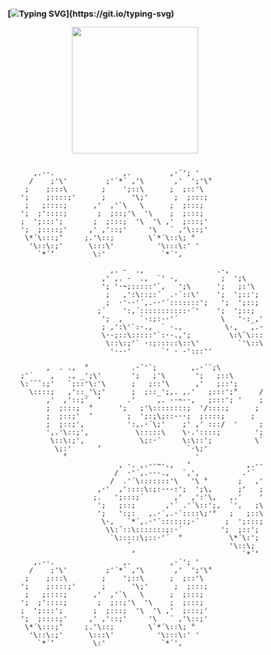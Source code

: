 ### [![Typing SVG](https://readme-typing-svg.herokuapp.com?font=Fira+Code&size=24&duration=2400&pause=1000&color=EA9EF8&background=FF20D100&center=true&width=1000&lines=The+virtual+world+is+built+on+data,+shape+it+or+be+shaped+by+it;%E7%9B%B2%E8%9B%87%E3%81%AB%E6%80%96%E3%81%98%E3%81%9A;)](https://git.io/typing-svg)

<!-- first image 
<p align="center">
  <img src="https://github.com/teansyfeal/teansyfeal/blob/main/crossylum.gif" height="250"/>
</p>
 second image 
<p align="center">
  <img src="https://github.com/teansyfeal/teansyfeal/blob/main/cyber-punk-glitch.gif" height="250"/>
</p>
-->

<!-- third image -->
<p align="center">
  <img src="https://github.com/teansyfeal/teansyfeal/blob/main/tumblr_3413c29b3b332f18ebddd72e8867bdd7_66331739_540.gif" height="250"/>
</p>

<pre>

      ,.-·.                ,.         ,·´'; '                                     ,.,   '                            ,., '                               , ·. ,.-·~·.,   ‘         ,. -  .,                       ,.  '           ;'*¨'`·- .,  ‘                               
     /    ;'\'         ;'´*´ ,'\       ,'  ';'\°                                  ;´   '· .,                         ,'   '`;                 ,·;'         /  ·'´,.-·-.,   `,'‚       ,' ,. -  .,  `' ·,              /   ';\           \`:·-,. ,   '` ·.  '                         
    ;    ;:::\        ;    ';::\      ;  ;::'\                                .´  .-,    ';\                       ;    ,':\     ,'´¨';     '; ;'\       /  .'´\:::::::'\   '\ °     '; '·~;:::::'`,   ';\         ,'   ,'::'\           '\:/   ;\:'`:·,  '`·, '                      
   ';    ;::::;'      ;      '\;'      ;  ;:::;                               /   /:\:';   ;:'\'                     ;    ';::'\  ,'   ,'\   ,' ,'::'\   ,·'  ,'::::\:;:-·-:';  ';\‚      ;   ,':\::;:´  .·´::\'      ,'    ;:::';'           ;   ;'::\;::::';   ;\                      
    ;   ;::::;      ,'  ,'`\   \      ;  ;:::;                             ,'  ,'::::'\';  ;::';                     ',    ';::;','    ,'::\,'  ,':::;  ;.   ';:::;´       ,'  ,':'\‚     ;  ·'-·'´,.-·'´:::::::';     ';   ,':::;'            ;  ,':::;  `·:;;  ,':'\'                    
   ';  ;'::::;       ;  ;::;'\  '\    ;  ;:::;                          ,.-·'  '·~^*'´¨,  ';::;                      ';   ';:';,'     ;:::;' ,'::::;'   ';   ;::;       ,'´ .'´\::';‚  ;´    ':,´:::::::::::·´'      ;  ,':::;' '           ;   ;:::;    ,·' ,·':::;                    
   ;  ';:::';       ;  ;:::;  '\  '\ ,'  ;:::;'                          ':,  ,·:²*´¨¯'`;  ;::';                       ';  ';:;' ,:';  ';:;'  ,'::::;    ';   ':;:   ,.·´,.·´::::\;'°   ';  ,    `·:;:-·'´          ,'  ,'::;'              ;  ;:::;'  ,.'´,·´:::::;                    
   ';  ;::::;'     ,' ,'::;'     '\   ¨ ,'\::;'                           ,'  / \::::::::';  ;::';                        ';  '·' ,'::';  '·´ ,':::::;      \·,   `*´,.·'´::::::;·´      ; ,':\'`:·.,  ` ·.,         ;  ';_:,.-·´';\‘      ':,·:;::-·´,.·´\:::::;´'                     
    \*´\:::;‘     ;.'\::;        \`*´\::\; °                         ,' ,'::::\·²*'´¨¯':,'\:;                          \   /::::;\·-·'´\::::;·''       \\:¯::\:::::::;:·´         \·-;::\:::::'`:·-.,';       ',   _,.-·'´:\:\‘      \::;. -·´:::::;\;·´                        
     '\::\:;'      \:::\'          '\:::\:' '                           \`¨\:::/          \::\'                           \'´\:::;'  '\::::'\;'´           `\:::::\;::·'´  °           \::\:;'` ·:;:::::\::\'      \¨:::::::::::\';       \;'\::::::::;·´'                           
       `*´‘         \:'             `*´'‚                              '\::\;'            '\;'  '                          '\:'\:/     '·-·'´'                 ¯                       '·-·'       `' · -':::''      '\;::_;:-·'´‘            `\;::-·´                               
                                                                        `¨'                                               '´                               ‘                                                    '¨                                                            
                        ,. -  .,                 .-,             ,'´¨';'             ,.  '                      _,.,  °        ;'*¨'`·- .,  ‘                                     ,.  - · - .,  '           ,-·-.          ,'´¨;                           ;'*¨'`·- .,  ‘                            ,.,   '               ,  . .,  °                    ,.,   '                         
                      ,' ,. -  .,  `' ·,          ;  ';\          ,'   ';'\'         /   ';\               ,.·'´  ,. ,  `;\ '      \`:·-,. ,   '` ·.  '                         ,·'´,.-,   ,. -.,   `';,'        ';   ';\      ,'´  ,':\'                         \`:·-,. ,   '` ·.  '                    ;´   '· .,        ;'´    ,   ., _';\'                ;´   '· .,                        
                      '; '·~;:::::'`,   ';\      ';   ;:'\        ,'   ,'::'\      ,'   ,'::'\            .´   ;´:::::\`'´ \'\       '\:/   ;\:'`:·,  '`·, '                       \::\.'´  ;'\::::;:'  ,·':\'       ;   ';:\   .'   ,'´::'\'                         '\:/   ;\:'`:·,  '`·, '               .´  .-,    ';\      \:´¨¯:;'   `;::'\:'\             .´  .-,    ';\                      
                       ;   ,':\::;:´  .·´::\'    ';  ';::';      ,'   ,'::::;     ,'    ;:::';'          /   ,'::\::::::\:::\:'       ;   ;'::\;::::';   ;\                        '\:';   ;:;:·'´,.·'´\::::';      '\   ';::;'´  ,'´::::;'                           ;   ;'::\;::::';   ;\              /   /:\:';   ;:'\'      \::::;   ,'::_'\;'            /   /:\:';   ;:'\'                    
                       ;  ·'-·'´,.-·'´:::::::';   ';  ';::;     ,'   ,'::::;'      ';   ,':::;'          ;   ;:;:-·'~^ª*';\'´         ;  ,':::;  `·:;;  ,':'\'                      ,.·'   ,.·:'´:::::::'\;·´         \  '·:'  ,'´:::::;' '                           ;  ,':::;  `·:;;  ,':'\'          ,'  ,'::::'\';  ;::';          ,'  ,'::;'  ‘            ,'  ,'::::'\';  ;::';                    
                     ;´    ':,´:::::::::::·´'    ';  ';::;    ,'   ,'::::;'       ;  ,':::;' '          ;  ,.-·:*'´¨'`*´\::\ '       ;   ;:::;    ,·' ,·':::;                      '·,   ,.`' ·- :;:;·'´              '·,   ,'::::::;'´                            ;   ;:::;    ,·' ,·':::;      ,.-·'  '·~^*'´¨,  ';::;          ;  ;:::;  °        ,.-·'  '·~^*'´¨,  ';::;                    
                      ';  ,    `·:;:-·'´          \   '·:_,'´.;   ;::::;‘      ,'  ,'::;'            ;   ;\::::::::::::'\;'        ;  ;:::;'  ,.'´,·´:::::;                         ;  ';:\:`*·,  '`·,  °           ,'  /::::::;'  '                            ;  ;:::;'  ,.'´,·´:::::;      ':,  ,·:²*´¨¯'`;  ;::';          ;  ;::;'  ‘         ':,  ,·:²*´¨¯'`;  ;::';                    
                      ; ,':\'`:·.,  ` ·.,          \·,   ,.·´:';  ';:::';       ;  ';_:,.-·´';\‘     ;  ;'_\_:;:: -·^*';\       ':,·:;::-·´,.·´\:::::;´'                          ;  ;:;:'-·'´  ,.·':\           ,´  ';\::::;'  '                             ':,·:;::-·´,.·´\:::::;´'       ,'  / \::::::::';  ;::';          ;  ;::;'‚           ,'  / \::::::::';  ;::';                    
                      \·-;::\:::::'`:·-.,';         \:\¯\:::::\`*´\::;  '     ',   _,.-·'´:\:\‘    ';    ,  ,. -·:*'´:\:'\°      \::;. -·´:::::;\;·´                          ,·',  ,. -~:*'´\:::::'\‘         \`*ª'´\\::/‘                                 \::;. -·´:::::;\;·´         ,' ,'::::\·²*'´¨¯':,'\:;           ',.'\::;'‚          ,' ,'::::\·²*'´¨¯':,'\:;                     
                       \::\:;'` ·:;:::::\::\'         `'\::\;:·´'\:::'\'   '      \¨:::::::::::\';     \`*´ ¯\:::::::::::\;' '      \;'\::::::::;·´'                              \:\`'´\:::::::::'\;:·'´           '\:::::\';  '                                 \;'\::::::::;·´'            \`¨\:::/          \::\'            \::\:;'‚          \`¨\:::/          \::\'                     
                        '·-·'       `' · -':::''                    `*´°          '\;::_;:-·'´‘         \:::::\;::-·^*'´              `\;::-·´                                   '\;\:::\;: -~*´‘                 `*ª'´‘                                        `\;::-·´                 '\::\;'            '\;'  '           \;:'      ‘       '\::\;'            '\;'  '                   
                                                                  '               '¨                    `*´¯                                                                           '                          '                                                                      `¨'                                °                `¨'                                      
         ,  . .,  °          .·¨'`;        ,.·´¨;\                  _,.,  °                                ,  . .,  °         ,. -  .,                 .-,             ,'´¨';'             ,  . .,  °          .·¨'`;        ,.·´¨;\                            ,.-·.                  ,. -,    
   ;'´    ,   ., _';\'       ';   ;'\       ';   ;::\          ,.·'´  ,. ,  `;\ '                        ;'´    ,   ., _';\'     ,' ,. -  .,  `' ·,          ;  ';\          ,'   ';'\'     ;'´    ,   ., _';\'       ';   ;'\       ';   ;::\                          /    ;'\'          ,.·'´,    ,'\   
   \:´¨¯:;'   `;::'\:'\      ;   ;::'\      ,'   ;::';       .´   ;´:::::\`'´ \'\                        \:´¨¯:;'   `;::'\:'\    '; '·~;:::::'`,   ';\      ';   ;:'\        ,'   ,'::'\    \:´¨¯:;'   `;::'\:'\      ;   ;::'\      ,'   ;::';                        ;    ;:::\     ,·'´ .·´'´-·'´::::\' 
     \::::;   ,'::_'\;'      ;  ;::_';,. ,.'   ;:::';°     /   ,'::\::::::\:::\:'                         \::::;   ,'::_'\;'     ;   ,':\::;:´  .·´::\'    ';  ';::';      ,'   ,'::::;      \::::;   ,'::_'\;'      ;  ;::_';,. ,.'   ;:::';°                      ';    ;::::;'   ;    ';:::\::\::;:'  
         ,'  ,'::;'  ‘      .'     ,. -·~-·,   ;:::'; '    ;   ;:;:-·'~^ª*';\'´                               ,'  ,'::;'  ‘       ;  ·'-·'´,.-·'´:::::::';   ';  ';::;     ,'   ,'::::;'           ,'  ,'::;'  ‘      .'     ,. -·~-·,   ;:::'; '                       ;   ;::::;    \·.    `·;:'-·'´     
         ;  ;:::;  °      ';   ;'\::::::::;  '/::::;      ;  ,.-·:*'´¨'`*´\::\ '                              ;  ;:::;  °     ;´    ':,´:::::::::::·´'    ';  ';::;    ,'   ,'::::;'            ;  ;:::;  °      ';   ;'\::::::::;  '/::::;                        ';  ;'::::;      \:`·.   '`·,  '     
         ;  ;::;'  ‘        ;  ';:;\;::-··;  ;::::;      ;   ;\::::::::::::'\;'                               ;  ;::;'  ‘       ';  ,    `·:;:-·'´          \   '·:_,'´.;   ;::::;‘            ;  ;::;'  ‘        ;  ';:;\;::-··;  ;::::;                         ;  ';:::';         `·:'`·,   \'      
         ;  ;::;'‚          ':,.·´\;'    ;' ,' :::/  '     ;  ;'_\_:;:: -·^*';\                               ;  ;::;'‚         ; ,':\'`:·.,  ` ·.,          \·,   ,.·´:';  ';:::';             ;  ;::;'‚          ':,.·´\;'    ;' ,' :::/  '                        ';  ;::::;'         ,.'-:;'  ,·\     
         ',.'\::;'‚           \:::::\    \·.'::::;        ';    ,  ,. -·:*'´:\:'\°                             ',.'\::;'‚         \·-;::\:::::'`:·-.,';         \:\¯\:::::\`*´\::;  '           ',.'\::;'‚           \:::::\    \·.'::::;                            \*´\:::;‘    ,·'´     ,.·´:::'\    
          \::\:;'‚             \;:·´     \:\::';          \`*´ ¯\:::::::::::\;' '                             \::\:;'‚          \::\:;'` ·:;:::::\::\'         `'\::\;:·´'\:::'\'   '            \::\:;'‚             \;:·´     \:\::';                              '\::\:;'      \`*'´\::::::::;·'‘   
           \;:'      ‘                    `·\;'             \:::::\;::-·^*'´                                   \;:'      ‘       '·-·'       `' · -':::''                    `*´°                \;:'      ‘                    `·\;'                                 `*´‘        \::::\:;:·´        
             °                              '                `*´¯                                              °                                                        '                     °                              '                                                '`*'´‘            
                          , ·. ,.-·~·.,   ‘             ,.-·~ ^~, ‘           ,  . .,  °                   _,.,  °               ,.         ,·´'; '                           .·¨'`;        ,.·´¨;\         ,.-·.         ;'*¨'`·- .,  ‘                ;'*¨'`·- .,  ‘                           _,.,  °               ,.         ,·´'; '                     
                         /  ·'´,.-·-.,   `,'‚          .'´  ,.-·~-.,':\     ;'´    ,   ., _';\'          ,.·'´  ,. ,  `;\ '        ;'´*´ ,'\       ,'  ';'\°                         ';   ;'\       ';   ;::\       /    ;'\'       \`:·-,. ,   '` ·.  '          \`:·-,. ,   '` ·.  '              ,.·'´  ,. ,  `;\ '        ;'´*´ ,'\       ,'  ';'\°                    
                        /  .'´\:::::::'\   '\ °       ;   ,':\::::::'\::\    \:´¨¯:;'   `;::'\:'\       .´   ;´:::::\`'´ \'\        ;    ';::\      ;  ;::'\                         ;   ;::'\      ,'   ;::';     ;    ;:::\       '\:/   ;\:'`:·,  '`·, '        '\:/   ;\:'`:·,  '`·, '         .´   ;´:::::\`'´ \'\        ;    ';::\      ;  ;::'\                    
                     ,·'  ,'::::\:;:-·-:';  ';\‚      ;'   ;:::'_-·~-\;' ‘     \::::;   ,'::_'\;'      /   ,'::\::::::\:::\:'      ;      '\;'      ;  ;:::;                         ;  ;::_';,. ,.'   ;:::';°   ';    ;::::;'       ;   ;'::\;::::';   ;\         ;   ;'::\;::::';   ;\        /   ,'::\::::::\:::\:'      ;      '\;'      ;  ;:::;                    
                    ;.   ';:::;´       ,'  ,':'\‚   ,.'    'ª*'´ __'`;\ °          ,'  ,'::;'  ‘       ;   ;:;:-·'~^ª*';\'´       ,'  ,'`\   \      ;  ;:::;                       .'     ,. -·~-·,   ;:::'; '    ;   ;::::;        ;  ,':::;  `·:;;  ,':'\'       ;  ,':::;  `·:;;  ,':'\'     ;   ;:;:-·'~^ª*';\'´       ,'  ,'`\   \      ;  ;:::;                    
                     ';   ;::;       ,'´ .'´\::';‚  `',   ;\¯::::::::\:\‘          ;  ;:::;  °       ;  ,.-·:*'´¨'`*´\::\ '      ;  ;::;'\  '\    ;  ;:::;                        ';   ;'\::::::::;  '/::::;     ';  ;'::::;        ;   ;:::;    ,·' ,·':::;      ;   ;:::;    ,·' ,·':::;     ;  ,.-·:*'´¨'`*´\::\ '      ;  ;::;'\  '\    ;  ;:::;                     
                     ';   ':;:   ,.·´,.·´::::\;'°   ;   ;::\;::_:_::\;'          ;  ;::;'  ‘       ;   ;\::::::::::::'\;'      ;  ;:::;  '\  '\ ,'  ;:::;'                         ;  ';:;\;::-··;  ;::::;      ;  ';:::';         ;  ;:::;'  ,.'´,·´:::::;      ;  ;:::;'  ,.'´,·´:::::;    ;   ;\::::::::::::'\;'      ;  ;:::;  '\  '\ ,'  ;:::;'                     
                      \·,   `*´,.·'´::::::;·´      ;  ';:::;        '             ;  ;::;'‚         ;  ;'_\_:;:: -·^*';\     ,' ,'::;'     '\   ¨ ,'\::;'                          ':,.·´\;'    ;' ,' :::/  '     ';  ;::::;'       ':,·:;::-·´,.·´\:::::;´'      ':,·:;::-·´,.·´\:::::;´'     ;  ;'_\_:;:: -·^*';\     ,' ,'::;'     '\   ¨ ,'\::;'                      
                       \\:¯::\:::::::;:·´         ';  ;::';                      ',.'\::;'‚         ';    ,  ,. -·:*'´:\:'\°   ;.'\::;        \`*´\::\; °                          \:::::\    \·.'::::;         \*´\:::;‘        \::;. -·´:::::;\;·´          \::;. -·´:::::;\;·´        ';    ,  ,. -·:*'´:\:'\°   ;.'\::;        \`*´\::\; °                     
                        `\:::::\;::·'´  °           \*´\:';        '‚              \::\:;'‚          \`*´ ¯\:::::::::::\;' '  \:::\'          '\:::\:' '                              \;:·´     \:\::';           '\::\:;'          \;'\::::::::;·´'              \;'\::::::::;·´'            \`*´ ¯\:::::::::::\;' '  \:::\'          '\:::\:' '                       
                            ¯                       '\::\;     '                   \;:'      ‘        \:::::\;::-·^*'´         \:'             `*´'‚                                           `·\;'              `*´‘              `\;::-·´                     `\;::-·´                  \:::::\;::-·^*'´         \:'             `*´'‚                         
                             ‘                         `*´‘                          °                 `*´¯                                                                                    '                                                                                          `*´¯                                                               
      ,.-·.                ,.         ,·´'; '                              ,  . .,  °          .·¨'`;        ,.·´¨;\                  _,.,  °                                    ,. - .,                , ·. ,.-·~·.,   ‘        ;'*¨'`·- .,  ‘                           _,.,  °    
     /    ;'\'         ;'´*´ ,'\       ,'  ';'\°                       ;'´    ,   ., _';\'       ';   ;'\       ';   ;::\          ,.·'´  ,. ,  `;\ '                             ,·'´ ,. - ,   ';\           /  ·'´,.-·-.,   `,'‚        \`:·-,. ,   '` ·.  '              ,.·'´  ,. ,  `;\ '  
    ;    ;:::\        ;    ';::\      ;  ;::'\                       \:´¨¯:;'   `;::'\:'\      ;   ;::'\      ,'   ;::';       .´   ;´:::::\`'´ \'\                         ,·´  .'´\:::::;'   ;:'\ '       /  .'´\:::::::'\   '\ °       '\:/   ;\:'`:·,  '`·, '         .´   ;´:::::\`'´ \'\  
   ';    ;::::;'      ;      '\;'      ;  ;:::;                         \::::;   ,'::_'\;'      ;  ;::_';,. ,.'   ;:::';°     /   ,'::\::::::\:::\:'                       /  ,'´::::'\;:-/   ,' ::;  '  ,·'  ,'::::\:;:-·-:';  ';\‚        ;   ;'::\;::::';   ;\        /   ,'::\::::::\:::\:' 
    ;   ;::::;      ,'  ,'`\   \      ;  ;:::;                             ,'  ,'::;'  ‘      .'     ,. -·~-·,   ;:::'; '    ;   ;:;:-·'~^ª*';\'´                       ,'   ;':::::;'´ ';   /\::;' '   ;.   ';:::;´       ,'  ,':'\‚       ;  ,':::;  `·:;;  ,':'\'     ;   ;:;:-·'~^ª*';\'´   
   ';  ;'::::;       ;  ;::;'\  '\    ;  ;:::;                              ;  ;:::;  °      ';   ;'\::::::::;  '/::::;      ;  ,.-·:*'´¨'`*´\::\ '                      ;   ;:::::;   '\*'´\::\'  °    ';   ;::;       ,'´ .'´\::';‚     ;   ;:::;    ,·' ,·':::;     ;  ,.-·:*'´¨'`*´\::\ '  
   ;  ';:::';       ;  ;:::;  '\  '\ ,'  ;:::;'                              ;  ;::;'  ‘        ;  ';:;\;::-··;  ;::::;      ;   ;\::::::::::::'\;'                       ';   ';::::';    '\::'\/.'       ';   ':;:   ,.·´,.·´::::\;'°     ;  ;:::;'  ,.'´,·´:::::;    ;   ;\::::::::::::'\;'   
   ';  ;::::;'     ,' ,'::;'     '\   ¨ ,'\::;'                               ;  ;::;'‚          ':,.·´\;'    ;' ,' :::/  '     ;  ;'_\_:;:: -·^*';\                        \    '·:;:'_ ,. -·'´.·´\‘      \·,   `*´,.·'´::::::;·´       ':,·:;::-·´,.·´\:::::;´'     ;  ;'_\_:;:: -·^*';\   
    \*´\:::;‘     ;.'\::;        \`*´\::\; °                              ',.'\::;'‚           \:::::\    \·.'::::;        ';    ,  ,. -·:*'´:\:'\°                       '\:` ·  .,.  -·:´::::::\'      \\:¯::\:::::::;:·´           \::;. -·´:::::;\;·´        ';    ,  ,. -·:*'´:\:'\° 
     '\::\:;'      \:::\'          '\:::\:' '                                 \::\:;'‚             \;:·´     \:\::';          \`*´ ¯\:::::::::::\;' '                        \:::::::\:::::::;:·'´'        `\:::::\;::·'´  °             \;'\::::::::;·´'            \`*´ ¯\:::::::::::\;' '
       `*´‘         \:'             `*´'‚                                    \;:'      ‘                    `·\;'             \:::::\;::-·^*'´                               `· :;::\;::-·´                 ¯                           `\;::-·´                  \:::::\;::-·^*'´     
                                                                              °                              '                `*´¯                                                                        ‘                                                       `*´¯              
</pre>












<!--
[![Typing SVG](https://readme-typing-svg.herokuapp.com?font=Alice&size=34&duration=7000&pause=1000&color=EA9EF8&background=FF20D100&center=true&width=970&lines=74+65+50+5a+76+6a+35+6f+47+63+2f+56+39+4d+20+4a+4a+47+58+6c+49+57+32+37+34+66+58;%E7%9B%B2%E8%9B%87%E3%81%AB%E6%80%96%E3%81%98%E3%81%9A)](https://git.io/typing-svg)

**teansyfeal/teansyfeal** is a ✨ _special_ ✨ repository because its `README.md` (this file) appears on your GitHub profile.

Here are some ideas to get you started:

- 🔭 I’m currently working on ...
- 🌱 I’m currently learning ...
- 👯 I’m looking to collaborate on ...
- 🤔 I’m looking for help with ...
- 💬 Ask me about ...
- 📫 How to reach me: ...
- 😄 Pronouns: ...
- ⚡ Fun fact: ...
-->
